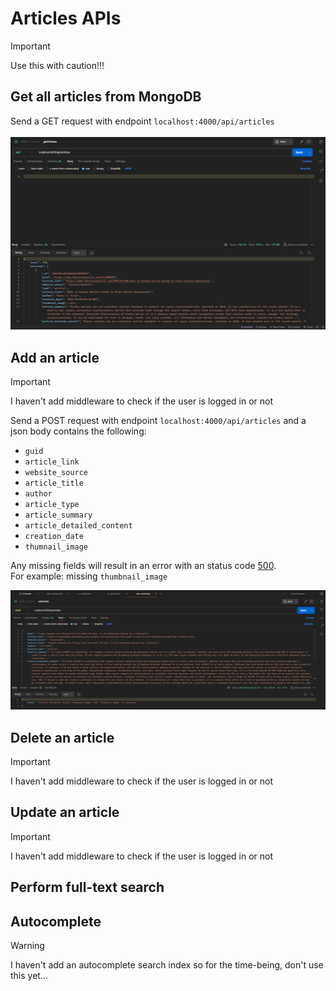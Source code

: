 # Articles APIs
>[!IMPORTANT]
> Use this with caution!!!

## Get all articles from MongoDB
Send a GET request with endpoint `localhost:4000/api/articles`
<br></br>
![This example was done in Postman](assets/getArticles.png)


## Add an article
>[!IMPORTANT]
> I haven't add middleware to check if the user is logged in or not

Send a POST request with endpoint `localhost:4000/api/articles` and a json body contains the following:
- `guid`
- `article_link`
- `website_source`
- `article_title`
- `author`
- `article_type`
- `article_summary`
- `article_detailed_content`
- `creation_date`
- `thumnail_image`

Any missing fields will result in an error with an status code [500](https://developer.mozilla.org/en-US/docs/Web/HTTP/Status/500).
<br>For example: missing `thumbnail_image`

![This example was done in Postman](image.png)


## Delete an article
>[!IMPORTANT]
> I haven't add middleware to check if the user is logged in or not

## Update an article
>[!IMPORTANT]
> I haven't add middleware to check if the user is logged in or not

## Perform full-text search



## Autocomplete
>[!WARNING]
> I haven't add an autocomplete search index so for the time-being, don't use this yet...